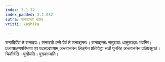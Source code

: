 ```yaml
---
index: 3.1.32
index_padded: 3.1.032
sutra: सनाद्यन्ता धातवः
vritti: kashika

---
```

सनादिर्येषां ते सनादयः। सनादयो ऽन्ते येषं ते सनाद्यन्ताः। सनाद्यन्ताः समुदायाः धातुसञ्ज्ञाः भवन्ति। प्रत्ययग्रहणपरिभाषा एव पदसञ्ज्ञायाम् अन्तवचनेन लिङ्गेन प्रतिषिद्धा सती पुनरिह अन्तवचनेन प्रतिप्रसूयते। चिकीर्षति। पुत्रीयति। पुत्रकाम्यति।